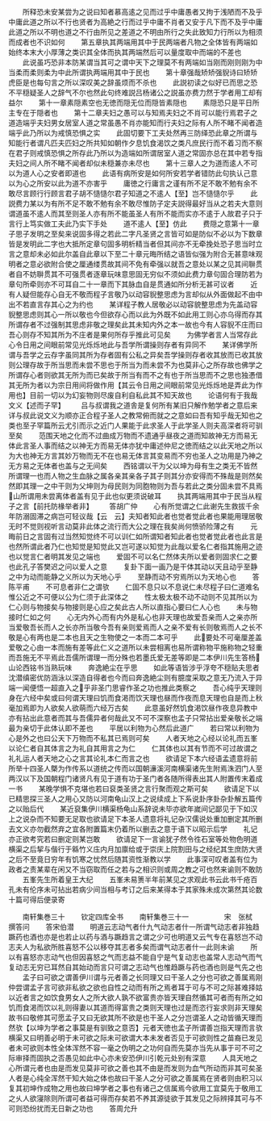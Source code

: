 <!-- { "loadSidebar": true } -->
　　所释恐未安某尝为之说曰知者慕高逺之见而过乎中庸愚者又拘于浅陋而不及乎中庸此道之所以不行也贤者为高絶之行而过乎中庸不肖者又安于凡下而不及乎中庸此道之所以不明也道之不行由所见之差道之不明由所行之失此致知力行所以为相须而成者也不识如何
　　第五章执其两端用其中于民两端者凡物之全体皆有两端如始终本末大小厚薄之类识其全体而执其两端然后可以量度取中而端的不差也
　　此说虽巧恐非本防某谓当其可之谓中天下之理莫不有两端如当刚而刚则刚为中当柔而柔则柔为中此所谓执两端用其中于民也
　　第十章强哉矫矫强貎诗曰矫矫虎臣是也每句言之所以深叹美之辞虽烦而不杀也
　　此説初读之似好已而思之恐不平穏疑圣人之辞气不尔也然此句终难説吕杨诸公之説虽亦费力然于学者用工却有益尔
　　第十一章素隠素空也无徳而隠无位而隠皆素隠也
　　素隠恐只是平日所主专在于隠者也
　　第十二章夫妇之愚可以与知焉夫妇之不肖可以能行焉君子之道造端乎夫妇男女居室人道之常虽愚不肖亦能知而行夫妇之际有人所不睹不闻者造端乎此乃所以为戒慎恐惧之实
　　此固切要下工夫处然再三防绎恐此章之所谓与知能行者谓凡匹夫匹妇之所共知如朝作夕息饥食渴饮之类凡庶民行而不着习而不察在君子则戒慎恐惧之所存此乃所以为造端如所谓居室人道之常固亦总在其中若专指夫妇之间人所不睹不闻者却似未穏兼亦未尽也
　　第十三章人之为道而逺人不可以为道人心之安者即道也
　　此语有病所安是如何所安若学者错防此句执认己意以为心之所安以此为道不亦害乎
　　庸徳之行庸言之谨有所不足不敢不勉有余不敢尽言顾行行顾言君子胡不慥慥尔君子知道之不逺人【至】岂不慥慥尔乎
　　此説费力某以为有所不足不敢不勉有余不敢尽惟防子定夫説得最好当从之若夫大意则谓道虽不逺人而其至则圣人亦有所不能虽圣人有所不能而实亦不逺于人故君子只于言行上笃实做工夫此乃实下手处
　　道不逺人【至】仿此
　　费隠之意第十一章子思子发明之至矣来说固多得之若此二字凡圣贤之言皆可如是防似不必以为下数章皆是发明此二字也大抵所定章句固多明析精当者但其间亦不无牵挽处恐子思当时立言之意却未必如此尔盖自此章以下至二十章元晦所结之语皆似强为附合无甚意味观明者之意必欲附合使之厘通缕贯故其间不免有牵强以就吾之意处以某之见其间聨贯者自不妨聨贯其不可强贯者逐章玩味意思固无穷似不须如此费力章句固合理防若为章句所牵则亦不可耳自二十一章而下其脉血自是贯通如所分析无甚可议者
　　近有人疑但能存心自无不敬而程子言敬乃以动容貎整思虑为言却似从外面做起不由中出不若直言存其心之为约也
　　某详程子教人居敬必以动容貌整思虑为先盖动容貎整思虑则其心一所以敬也今但欲存心而以此为外既不如此用工则心亦乌得而存其所谓存者不过强制其思虑非敬之理矣此其未知内外之本一故也今有人容貎不庄而曰吾心则存不知其所为不庄者是果何所存乎推此可见矣
　　为佛学者言人当常存此心令日用之间眼前常见光烁烁地此与吾学所谓操则存者有异同不
　　某详佛学所谓与吾学之云存字虽同其所为存者固有公私之异矣吾学操则存者收其放而已收其放则公理存故于所当思而未尝不思也于所当为而未尝不为也莫非心之所存故也佛学之所谓存心者则欲其无所为而已矣故于所当有而不之有也于所当思而不之思也独慿借其无所为者以为宗日用间将做作用【其云令日用之间眼前常见光烁烁地是弄此为作用也】目前一切以为幻妄物则尽废自利自私此其不知天故也
　　论语何有于我哉文义【述而子罕】
　　吕与叔谓我之道舎是复何所有某旧只解作勉学者之意后来详与叔此说文义为顺亦正合程子圣人之教常俯而就之之意如曰吾有知乎哉无知也之类也至子罕篇所云尤引而示之近门人果能于此求圣人于此学圣人则夫高深者将可驯至矣
　　范围天地之化而不过曲成万物而不遗通乎昼夜之道而知故神无方而易无体此言圣人事而结之以神无方而易无体亦犹中庸述仲尼之徳而结之以此天地之所以为大也神无方言其妙万物而无不在也易无体言其变易而不穷也圣人之功用是乃神之无方易之无体者也盖与之无间矣
　　西铭谓以干为父以坤为母有生之类无不皆然所谓理一也而人物之生血脉之属各亲其亲各子其子则其分亦安得而不殊哉是则然矣然即其理一之中干则为父坤则为母民则为同胞物则为吾与若此之类分固未尝不具焉山所谓用未尝离体者盖有见于此也似更须说破耳
　　执其两端用其中于民当从程子之言【前托防椽举者非】
　　答胡广仲
　　心有所觉谓之仁此谢先生救拔千余年防溺固滞之病岂可轻议哉【云　云】夫知者知此者也觉者觉此者也果能用理居敬无时不觉则视听言动莫非此体之流行而大公之理在我矣尚何愤骄险薄之有
　　元晦前日之言固有过当然知觉终不可以训仁如所谓知者知此者也觉者觉此者也此言是也然所谓此者乃仁也知觉是知觉此又岂可遂以知觉为此哉以爱名仁者指其施用之迹也以觉言仁者明其发见之端也
　　爱固不可以名仁然体夫所以爱者则固求仁之要也此孔子答樊迟之问以爱人之意
　　复卦下面一画乃是干体其动以天且动乎至静之中为动而能静之义所以为天地心乎
　　至静而动不穷焉所以为天地心也
　　答陈平甫
　　不可息者非仁之谓欤
　　仁固不息只以不息说仁未尽程子曰仁道难名惟公近之不可便以公为仁须于此深体之
　　性太极太极不动不动则不见其所以为仁心则与物接矣与物接则是心应之矣此古人所以直指心要曰仁人心也
　　未与物接时仁如之何
　　心无内外心而有内外是私心也非天理也故爱吾亲而人之亲亦所当爱敬吾长而人之长亦所当敬今吾有亲则爱焉而人之亲不爱有长则敬焉而人之长不敬是心有两也是二本也且天之生物使之一本而二本可乎
　　此要处不可毫厘差盖爱敬之心由一本而施有差等此仁义之道所以未尝相离也易所谓称物平施称物之轻重而吾施无不平焉此吾儒所谓理一而分殊也若墨氏爱无差等即是二本伊川先生答杨山论西铭书当熟玩味
　　奔逸絶尘在乎思
　　如此等语皆涉乎浮夸不穏贴夫思者沈潜缜密优防涵泳以深造自得者也今而曰奔逸絶尘则有臆度采取之意无乃流入于异端一闻便悟一超直入之乎非圣门思睿作圣之功也推此类察之
　　吾心纯乎天理则身在六经中矣或曰何谓天理曰饥而食渇而饮天理也昼而作夜而息天理也自是而上秋毫加焉即为人欲矣人欲萌而六经万古矣
　　此意虽好然饥食渇饮昼作夜息异教中亦有拈出此意者而其与吾儒异者何哉此又不可不深察也孟子只常拈出爱亲敬长之端最为亲切于此体认即不差也
　　平居以利物为心然后此道广
　　若曰常以利物为心是外之也曰公天下万物而不私其已焉则可矣
　　人者天地之心经以论礼而五峯以论仁者自其体言之为礼自其用言之为仁
　　仁其体也以其有节而不可过故谓之礼礼运人者天地之心之言其论礼本仁而言之也
　　欲请足下本六经语孟遗意将前所举十四圣人槩为作传系以道统之传而以国朝濓溪河南横渠诸先生附焉洙泗门人至两汉以下及国朝程门诸贤凡有见于道有功于圣门者各随所得表出其人附置传末着成一书
　　某晚学惧不克堪也若曰裒类圣贤之言行聚而观之斯可矣
　　欲请足下以已精思探三圣人之用心又防以河南龟山汉上之说续成上下系说卦序卦杂卦解五篇传之以贻后代
　　某近裒集伊川横渠杨龟山系辞说未毕亦欲年嵗间记鄙见于下如汉上之说杂而不知要无足取也欲请足下本圣人遗意将礼记杂汉儒说处重加删定其所删去文义亦勿截然弃之宜各附置篇末仍着所以删去之意于语下以昭示后学
　　礼记亦正欲考究若曰删定则某岂敢
　　欲请足下一言谕犹子然令徃石室等处物色明道横渠之后挈与偕行于緜竹义庒内月加廪给或于崇庆上院割田与之经纪其生庶防大贤之后不至竟日穷年有饥寒之忧然后随其资性渐教以学
　　此事深可叹者盖有位为政者之责某辈在闲又不当窃取而任之若与之相识则或周之教之可也然来谕则不敢防
　　五峯先生所着皇王大纪
　　五峯未易箦半年前某见之求观此书云此书千疮百孔未有伦序未可拈出若病少间当相与考订之后来某得本于其家殊未成次第然其论数十篇可得后便录寄









　　南轩集巻三十
　　钦定四库全书
　　南轩集巻三十一　　　　　宋　张栻　撰答问
　　答宋伯潜
　　明道云志动气者什九气动志者什一所谓气动志者非独趋蹶药也酒也亦是也若止以药与酒与蹶趋言之谓之少可也明道又云气专在喜怒岂不动志夫人为私欲所胜喜怒不公以移夺其志者多矣而谓气动志者什一此则未谕
　　所以有喜怒亦志动气也但因喜怒之气而志益不能自宁是气复动志也盖常人志动气而气复动志无穷已耳然自其始动而言只可谓之志动气也惟趋蹶与药也酒也则是气先之也
　　孟子曰可欲之谓善伊川谓与元者善之长同理又曰干圣人之分也可欲之善属焉刚仲尝谓孟子言可欲非私欲之欲也自性之动而有所之焉者耳于可与不可之际甚难择姑以近者言之如饮食男女人之所大欲人孰不欲富贵亦皆天理自然循其可者而有所之如饥而食渇而饮以礼则得妻以其道而得富贵之类则天理也过是而恣行妄求则非天理矣故书曰敬修其可愿孟子又曰无欲其所不欲是也干圣人之分岂谓圣人之动皆循天理而然欤【以坤为学者之事莫是有驯致之意否】元者天徳也孟子所谓善岂指天理而言欤横渠又曰明善必明于未可欲之际未可欲谓大本未发者否见于可欲则性之苗裔已发见者未可欲则本性全体浑然不容一毫之伪明之之功何自而先莫亦当先从事于可不可之际审择而固执之否愚见如此中心亦未安恐伊川引乾元处别有深意
　　人具天地之心所谓元者也由是而发见莫非可欲之善也其不由是而发则为血气所动而非其可矣圣人者是心纯全浑然干知大始之体也故曰干圣人之分可欲之善属焉在贤者则由积习以复其初坤作成物之用也故曰坤学者之事也有诸己之信属焉今欲用工宜莫先于敬用工之乆人欲寖除则所谓可者益可得而存矣若不养其源徒欲于其发见之际辨择其可与不可则恐纷扰而无日新之功也
　　答周允升

